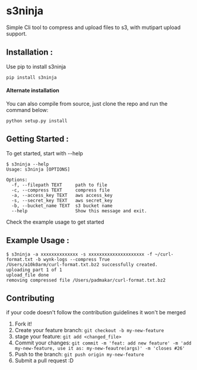 # s3ninja

Simple Cli tool to compress and upload files to s3, with mutipart upload support.

## Installation :

Use pip to install s3ninja

```
pip install s3ninja
```

#### Alternate installation

You can also compile from source, just clone the repo and run the command below:

```
python setup.py install
```

## Getting Started :


To get started, start with --help
```
$ s3ninja --help
Usage: s3ninja [OPTIONS]

Options:
  -f, --filepath TEXT     path to file
  -c, --compress TEXT     compress file
  -a, --access_key TEXT   aws access_key
  -s, --secret_key TEXT   aws secret_key
  -b, --bucket_name TEXT  s3 bucket name
  --help                  Show this message and exit.
```

Check the example usage to get started

## Example Usage :

```
$ s3ninja -a xxxxxxxxxxxxxx -s xxxxxxxxxxxxxxxxxxxxx -f ~/curl-format.txt -b wynk-logs --compress True
/Users/a10k0arm/curl-format.txt.bz2 successfully created.
uploading part 1 of 1
upload_file done
removing compressed file /Users/padmakar/curl-format.txt.bz2
```

## Contributing
if your code doesn't follow the contribution guidelines it won't be merged

1. Fork it!
2. Create your feature branch: `git checkout -b my-new-feature`
3. stage your feature: `git add <changed_file>`
4. Commit your changes: `git commit -m 'feat: add new feature' -m 'add my-new-feature, use it as: my-new-feautre(args)' -m 'closes #26'`
5. Push to the branch: `git push origin my-new-feature`
6. Submit a pull request :D

